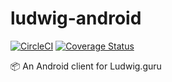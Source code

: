 # ludwig-android

[![CircleCI](https://circleci.com/gh/cuongpm/ludwig-android.svg?style=svg)](https://circleci.com/gh/cuongpm/ludwig-android) [![Coverage Status](https://img.shields.io/coveralls/github/cuongpm/ludwig-android.svg)](https://coveralls.io/github/cuongpm/ludwig-android?branch=master)

📦 An Android client for Ludwig.guru
